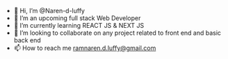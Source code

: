 - 👋 Hi, I’m @Naren-d-luffy
- 👀 I’m an upcoming full stack Web Developer
- 🌱 I’m currently learning REACT JS & NEXT JS
- 💞️ I’m looking to collaborate on any project related to front end and basic back end
- 📫 How to reach me ramnaren.d.luffy@gmail.com

<!---
Naren-d-luffy/Naren-d-luffy is a ✨ special ✨ repository because its `README.md` (this file) appears on your GitHub profile.
You can click the Preview link to take a look at your changes.
--->
